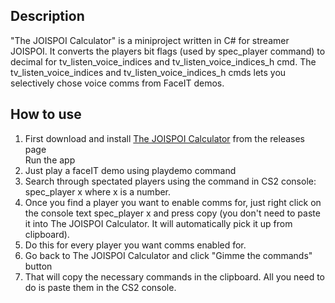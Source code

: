 ## Description
"The JOISPOI Calculator" is a miniproject written in C# for streamer JOISPOI. It converts the players bit flags (used by spec_player command) to decimal for tv_listen_voice_indices and tv_listen_voice_indices_h cmd. The tv_listen_voice_indices and tv_listen_voice_indices_h cmds lets you selectively chose voice comms from FaceIT demos.

## How to use

1. First download and install [The JOISPOI Calculator](https://github.com/ioannedelea/TheJOISPOICalculator/releases/download/v0.1-beta/JOISPOICalculatorSetup.msi) from the releases page</li>
Run the app
2. Just play a faceIT demo using playdemo command
3. Search through spectated players using the command in CS2 console: spec_player x where x is a number.
4. Once you find a player you want to enable comms for, just right click on the console text spec_player x and press copy (you don't need to paste it into The JOISPOI Calculator. It will automatically pick it up from clipboard). 
5. Do this for every player you want comms enabled for.
6. Go back to The JOISPOI Calculator and click "Gimme the commands" button 
7. That will copy the necessary commands in the clipboard. All you need to do is paste them in the CS2 console.

